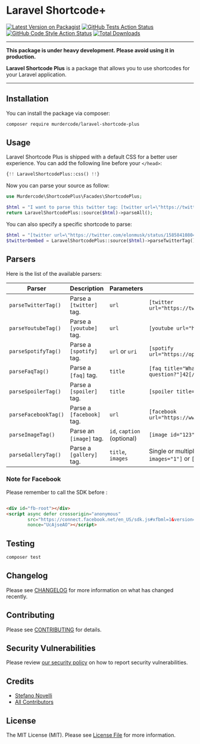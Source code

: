 # Laravel Shortcode+

[![Latest Version on Packagist](https://img.shields.io/packagist/v/murdercode/laravel-shortcode-plus.svg?style=flat-square)](https://packagist.org/packages/murdercode/laravel-shortcode-plus)
[![GitHub Tests Action Status](https://img.shields.io/github/workflow/status/murdercode/laravel-shortcode-plus/run-tests?label=tests)](https://github.com/murdercode/laravel-shortcode-plus/actions?query=workflow%3Arun-tests+branch%3Amain)
[![GitHub Code Style Action Status](https://img.shields.io/github/workflow/status/murdercode/laravel-shortcode-plus/Fix%20PHP%20code%20style%20issues?label=code%20style)](https://github.com/murdercode/laravel-shortcode-plus/actions?query=workflow%3A"Fix+PHP+code+style+issues"+branch%3Amain)
[![Total Downloads](https://img.shields.io/packagist/dt/murdercode/laravel-shortcode-plus.svg?style=flat-square)](https://packagist.org/packages/murdercode/laravel-shortcode-plus)

---

**This package is under heavy development. Please avoid using it in production.**

**Laravel Shortcode Plus** is a package that allows you to use shortcodes for your Laravel
application.

---

## Installation

You can install the package via composer:

```bash
composer require murdercode/laravel-shortcode-plus
```

<!--
You can publish and run the migrations with:

```bash
php artisan vendor:publish --tag="laravel-shortcode-plus-migrations"
php artisan migrate
```

You can publish the config file with:

```bash
php artisan vendor:publish --tag="laravel-shortcode-plus-config"
```

This is the contents of the published config file:

```php
return [
];
```

Optionally, you can publish the views using

```bash
php artisan vendor:publish --tag="laravel-shortcode-plus-views"
```
-->

## Usage

Laravel Shortcode Plus is shipped with a default CSS for a better user experience. You can add the
following line before your `</head>`:

```php
{!! LaravelShortcodePlus::css() !!}
```

Now you can parse your source as follow:

```php
use Murdercode\ShortcodePlus\Facades\ShortcodePlus;

$html = "I want to parse this twitter tag: [twitter url=\"https://twitter.com/elonmusk/status/1585841080431321088\"]";
return LaravelShortcodePlus::source($html)->parseAll();
```

You can also specify a specific shortcode to parse:

```php
$html = "[twitter url=\"https://twitter.com/elonmusk/status/1585841080431321088\"]";
$twitterOembed = LaravelShortcodePlus::source($html)->parseTwitterTag();
```

## Parsers

Here is the list of the available parsers:

| Parser | Description              | Parameters     | Example                                                                   |
| --- |--------------------------|----------------|---------------------------------------------------------------------------|
| `parseTwitterTag()` | Parse a `[twitter]` tag. | `url`          | `[twitter url="https://twitter.com/elonmusk/status/1585841080431321088"]` |
| `parseYoutubeTag()` | Parse a `[youtube]` tag. | `url`          | `[youtube url="https://www.youtube.com/watch?v=9bZkp7q19f0"]`             |
| `parseSpotifyTag()` | Parse a `[spotify]` tag. | `url` or `uri` | `[spotify url="https://open.spotify.com/track/2TpxZ7JUBn3uw46aR7qd6V"]`   |
| `parseFaqTag()`     | Parse a `[faq]` tag.     | `title`        | `[faq title="What is the answer to the ultimate question?"]42[/faq]`      |
| `parseSpoilerTag()` | Parse a `[spoiler]` tag. | `title`        | `[spoiler title="Spoiler"]This is hidden content[/spoiler]`               |
| `parseFacebookTag()` | Parse a `[facebook]` tag. | `url` | `[facebook url="https://www.facebook.com/elonmusk/posts/10157744420210129"]` |
| `parseImageTag()` | Parse an `[image]` tag. | `id`, `caption` (optional) | `[image id="123"]` |
| `parseGalleryTag()` | Parse a `[gallery]` tag. | `title`, `images`  | Single or multiple images: `[image title="Gallery title here" images="1"]` or `[image title="Gallery title here" images="1,2,3"]` |

### Note for Facebook

Please remember to call the SDK before </body>:

```html

<div id="fb-root"></div>
<script async defer crossorigin="anonymous"
        src="https://connect.facebook.net/en_US/sdk.js#xfbml=1&version=v15.0"
        nonce="UcAjseAO"></script>
```

## Testing

```bash
composer test
```

## Changelog

Please see [CHANGELOG](CHANGELOG.md) for more information on what has changed recently.

## Contributing

Please see [CONTRIBUTING](CONTRIBUTING.md) for details.

## Security Vulnerabilities

Please review [our security policy](../../security/policy) on how to report security
vulnerabilities.

## Credits

- [Stefano Novelli](https://github.com/murdercode)
- [All Contributors](../../contributors)

## License

The MIT License (MIT). Please see [License File](LICENSE.md) for more information.
